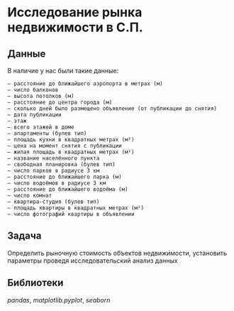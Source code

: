 # Исследование рынка недвижимости в С.П.

## Данные

В наличие у нас были такие данные:

    — расстояние до ближайшего аэропорта в метрах (м)
    — число балконов
    — высота потолков (м)
    — расстояние до центра города (м)
    — сколько дней было размещено объявление (от публикации до снятия)
    — дата публикации
    — этаж
    — всего этажей в доме
    — апартаменты (булев тип)
    — площадь кухни в квадратных метрах (м²)
    — цена на момент снятия с публикации
    — жилая площадь в квадратных метрах (м²)
    — название населённого пункта
    — свободная планировка (булев тип)
    — число парков в радиусе 3 км
    — расстояние до ближайшего парка (м)
    — число водоёмов в радиусе 3 км
    — расстояние до ближайшего водоёма (м)
    — число комнат
    — квартира-студия (булев тип)
    — площадь квартиры в квадратных метрах (м²)
    — число фотографий квартиры в объявлении

## Задача

Определить рыночную стоимость объектов недвижимости, установить параметры проведя исследовательский анализ данных

## Библиотеки

*pandas*, *matplotlib.pyplot*, *seaborn*